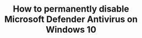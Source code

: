 ---
title: How to permanently disable Microsoft Defender Antivirus on Windows 10
tags: [External Post, Windows]
style: fill
color: warning
description: Disable your windows update to avoid error.
external_url: https://www.windowscentral.com/how-permanently-disable-windows-defender-windows-10
---